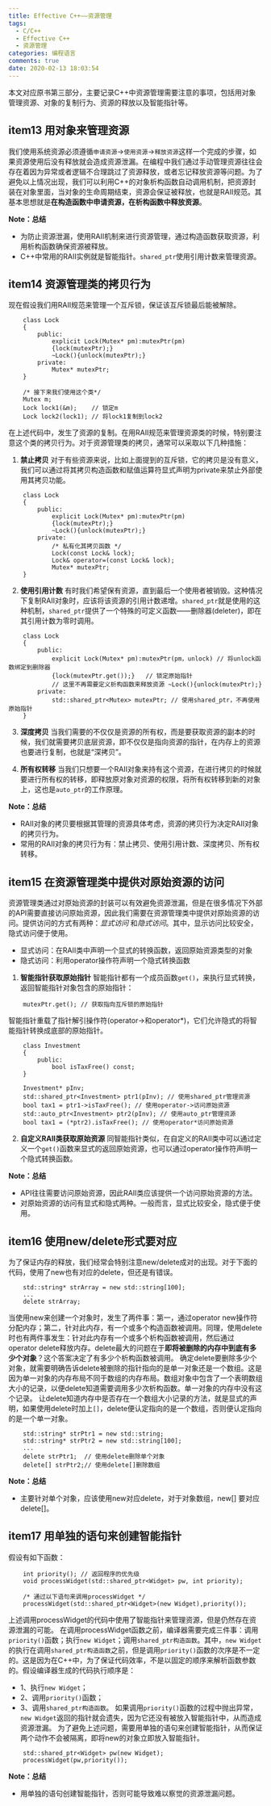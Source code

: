 ```yaml
---
title: Effective C++——资源管理
tags:
  - C/C++
  - Effective C++
  - 资源管理
categories: 编程语言
comments: true
date: 2020-02-13 18:03:54
---
```


本文对应原书第三部分，主要记录C++中资源管理需要注意的事项，包括用对象管理资源、对象的复制行为、资源的释放以及智能指针等。
<!--more-->

## item13 用对象来管理资源
我们使用系统资源必须遵循`申请资源`->`使用资源`->`释放资源`这样一个完成的步骤，如果资源使用后没有释放就会造成资源泄漏。在编程中我们通过手动管理资源往往会存在着因为异常或者逻辑不合理跳过了资源释放，或者忘记释放资源等问题。为了避免以上情况出现，我们可以利用C++的对象析构函数自动调用机制，把资源封装在对象里面，当对象的生命周期结束，资源会保证被释放，也就是RAII规范。其基本思想就是**在构造函数中申请资源，在析构函数中释放资源**。

**Note：总结**
- 为防止资源泄漏，使用RAII机制来进行资源管理，通过构造函数获取资源，利用析构函数确保资源被释放。
- C++中常用的RAII实例就是智能指针。`shared_ptr`使用引用计数来管理资源。

## item14 资源管理类的拷贝行为
现在假设我们用RAII规范来管理一个互斥锁，保证该互斥锁最后能被解除。
```
    class Lock
    {
        public:
            explicit Lock(Mutex* pm):mutexPtr(pm)
            {lock(mutexPtr);}
            ~Lock(){unlock(mutexPtr);}
        private:
            Mutex* mutexPtr;
    }

    /* 接下来我们使用这个类*/
    Mutex m;
    Lock lock1(&m);    // 锁定m
    Lock lock2(lock1); // 将lock1复制到lock2
```
在上述代码中，发生了资源的复制。在用RAII规范来管理资源类的时候，特别要注意这个类的拷贝行为。对于资源管理类的拷贝，通常可以采取以下几种措施：
1. **禁止拷贝**
对于有些资源来说，比如上面提到的互斥锁，它的拷贝是没有意义，我们可以通过将其拷贝构造函数和赋值运算符显式声明为private来禁止外部使用其拷贝功能。
```
    class Lock
    {
        public:
            explicit Lock(Mutex* pm):mutexPtr(pm)
            {lock(mutexPtr);}
            ~Lock(){unlock(mutexPtr);}
        private:
            /* 私有化其拷贝函数 */
            Lock(const Lock& lock);
            Lock& operator=(const Lock& lock);
            Mutex* mutexPtr;
    }

```

2. **使用引用计数**
有时我们希望保有资源，直到最后一个使用者被销毁。这种情况下复制RAII对象时，应该将该资源的引用计数递增。`shared_ptr`就是使用的这种机制，`shared_ptr`提供了一个特殊的可定义函数——删除器(deleter)，即在其引用计数为零时调用。
```
    class Lock
    {
        public:
            explicit Lock(Mutex* pm):mutexPtr(pm，unlock) // 将unlock函数绑定到删除器
            {lock(mutexPtr.get());}   // 锁定原始指针
            // 这里不再需要定义析构函数来释放资源 ~Lock(){unlock(mutexPtr);}
        private:
            std::shared_ptr<Mutex> mutexPtr; // 使用shared_ptr，不再使用原始指针
    }
```

3. **深度拷贝**
当我们需要的不仅仅是资源的所有权，而是要获取资源的副本的时候，我们就需要拷贝底层资源，即不仅仅是指向资源的指针，在内存上的资源也要进行复制，也就是“深拷贝”。

4. **所有权转移**
当我们只想要一个RAII对象来持有这个资源，在进行拷贝的时候就要进行所有权的转移，即释放原对象对资源的权限，将所有权转移到新的对象上，这也是`auto_ptr`的工作原理。

**Note：总结**
- RAII对象的拷贝要根据其管理的资源具体考虑，资源的拷贝行为决定RAII对象的拷贝行为。
- 常用的RAII对象的拷贝行为有：禁止拷贝、使用引用计数、深度拷贝、所有权转移。

## item15 在资源管理类中提供对原始资源的访问
资源管理类通过对原始资源的封装可以有效避免资源泄漏，但是在很多情况下外部的API需要直接访问原始资源，因此我们需要在资源管理类中提供对原始资源的访问。提供访问的方式有两种：*显式访问* 和*隐式访问*。其中，显示访问比较安全，隐式访问便于使用。
- 显式访问：在RAII类中声明一个显式的转换函数，返回原始资源类型的对象
- 隐式访问：利用operator操作符声明一个隐式转换函数

1. **智能指针获取原始指针**
智能指针都有一个成员函数`get()`，来执行显式转换，返回智能指针对象包含的原始指针：
```
    mutexPtr.get(); // 获取指向互斥锁的原始指针
```
智能指针重载了指针解引操作符(operator->和operator*)，它们允许隐式的将智能指针转换成底部的原始指针。
```
    class Investment
    {
        public:
            bool isTaxFree() const;
    }

    Investment* pInv;
    std::shared_ptr<Investment> ptr1(pInv); // 使用shared_ptr管理资源
    bool tax1 = ptr1->isTaxFree(); // 使用operator->访问原始资源
    std::auto_ptr<Investment> ptr2(pInv); // 使用auto_ptr管理资源
    bool tax1 = (*ptr2).isTaxFree(); // 使用operator*访问原始资源
```

2. **自定义RAII类获取原始资源**
同智能指针类似，在自定义的RAII类中可以通过定义一个`get()`函数来显式的返回原始资源，也可以通过operator操作符声明一个隐式转换函数。

**Note：总结**
- API往往需要访问原始资源，因此RAII类应该提供一个访问原始资源的方法。
- 对原始资源的访问有显式和隐式两种。一般而言，显式比较安全，隐式便于使用。

## item16 使用new/delete形式要对应
为了保证内存的释放，我们经常会特别注意new/delete成对的出现。对于下面的代码，使用了new也有对应的delete，但还是有错误。
```
    std::string* strArray = new std::string[100];
    ...
    delete strArray;
```
当使用new来创建一个对象时，发生了两件事：第一，通过operator new操作符分配内存；第二，针对此内存，有一个或多个构造函数被调用。同理，使用delete时也有两件事发生：针对此内存有一个或多个析构函数被调用，然后通过operator delete释放内存。delete最大的问题在于**即将被删除的内存中到底有多少个对象**？这个答案决定了有多少个析构函数被调用。
确定delete要删除多少个对象，就需要明确告诉delete被删除的指针指向的是单一对象还是一个数组。这是因为单一对象的内存布局不同于数组的内存布局。数组对象中包含了一个表明数组大小的记录，以便delete知道需要调用多少次析构函数。单一对象的内存中没有这个记录。
让delete知道内存中是否存在一个数组大小记录的方法，就是显式的声明，如果使用delete时加上`[]`，delete便认定指向的是一个数组，否则便认定指向的是一个单一对象。
```
    std::string* strPtr1 = new std::string;
    std::string* strPtr2 = new std::string[100];
    ...
    delete strPtr1;  // 使用delete删除单个对象
    delete[] strPtr2;// 使用delete[]删除数组
```

**Note：总结**
- 主要针对单个对象，应该使用new对应delete，对于对象数组，new[] 要对应delete[]。

## item17 用单独的语句来创建智能指针
假设有如下函数：
```
    int priority(); // 返回程序的优先级
    void processWidget(std::shared_ptr<Widget> pw, int priority);

    /* 通过以下语句来调用processWidget */
    processWidget(std::shared_ptr<Widget>(new Widget),priority());
```
上述调用processWidget的代码中使用了智能指针来管理资源，但是仍然存在资源泄漏的可能。
在调用processWidget函数之前，编译器需要完成三件事：调用`priority()`函数；执行`new Widget`；调用`shared_ptr构造函数`。其中，`new Widget`的执行在调用`shared_ptr构造函数`之前，但是调用`priority()`函数的次序是不一定的。这是因为在C++中，为了保证代码效率，不是以固定的顺序来解析函数参数的。假设编译器生成的代码执行顺序是：
- 1、执行`new Widget`；
- 2、调用`priority()`函数；
- 3、调用`shared_ptr构造函数`。
如果调用`priority()`函数的过程中抛出异常，`new Widget`返回的指针就会遗失，因为它还没有被放入智能指针中，从而造成资源泄漏。
为了避免上述问题，需要用单独的语句来创建智能指针，从而保证两个动作不会被隔离，即将new的对象立即放入智能指针。
```
    std::shared_ptr<Widget> pw(new Widget);
    processWidget(pw,priority());
```

**Note：总结**
- 用单独的语句创建智能指针，否则可能导致难以察觉的资源泄漏问题。
